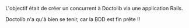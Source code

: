 L'objectif était de créer un concurrent à Doctolib via une application Rails.

Doctolib n'a qu'à bien se tenir, car la BDD est fin prête !!
